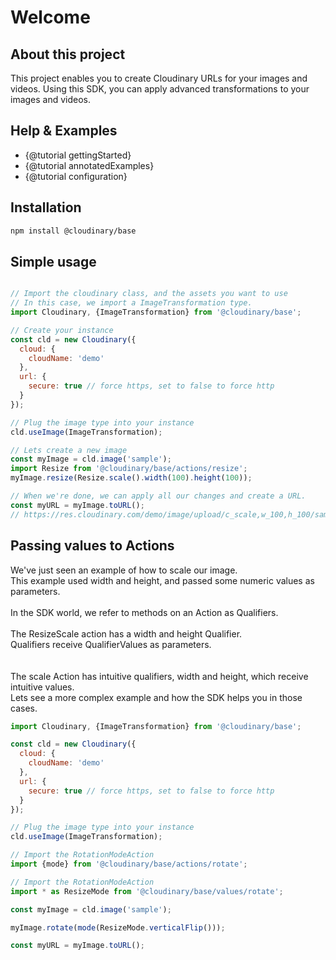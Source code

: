 # Welcome

## About this project

This project enables you to create Cloudinary URLs for your images and videos.
Using this SDK, you can apply advanced transformations to your images and videos.

## Help & Examples
- {@tutorial gettingStarted} 
- {@tutorial annotatedExamples}
- {@tutorial configuration}

## Installation
```bash
npm install @cloudinary/base 
```

## Simple usage
```javascript

// Import the cloudinary class, and the assets you want to use
// In this case, we import a ImageTransformation type.
import Cloudinary, {ImageTransformation} from '@cloudinary/base';

// Create your instance
const cld = new Cloudinary({
  cloud: {
    cloudName: 'demo'
  },
  url: {
    secure: true // force https, set to false to force http
  }
});

// Plug the image type into your instance
cld.useImage(ImageTransformation);

// Lets create a new image
const myImage = cld.image('sample');
import Resize from '@cloudinary/base/actions/resize';
myImage.resize(Resize.scale().width(100).height(100));

// When we're done, we can apply all our changes and create a URL.
const myURL = myImage.toURL();
// https://res.cloudinary.com/demo/image/upload/c_scale,w_100,h_100/sample
```

## Passing values to Actions

<div>
We've just seen an example of how to scale our image.<br/>
This example used width and height, and passed some numeric values as parameters.<br/><br/>
In the SDK world, we refer to methods on an Action as Qualifiers.<br/><br/>
The ResizeScale action has a width and height Qualifier.<br/>
Qualifiers receive QualifierValues as parameters.
</div>
<br/><br/>

<div>
The scale Action has intuitive qualifiers, width and height, which receive intuitive values.<br/> 
Lets see a more complex example and how the SDK helps you in those cases.
</div>

```javascript
import Cloudinary, {ImageTransformation} from '@cloudinary/base';

const cld = new Cloudinary({
  cloud: {
    cloudName: 'demo'
  },
  url: {
    secure: true // force https, set to false to force http
  }
});

// Plug the image type into your instance
cld.useImage(ImageTransformation);

// Import the RotationModeAction
import {mode} from '@cloudinary/base/actions/rotate';

// Import the RotationModeAction
import * as ResizeMode from '@cloudinary/base/values/rotate';

const myImage = cld.image('sample');

myImage.rotate(mode(ResizeMode.verticalFlip()));

const myURL = myImage.toURL();
```

